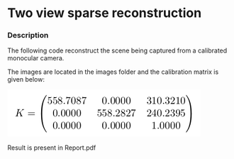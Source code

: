 # Two view sparse reconstruction

### Description

The following code reconstruct the scene being captured from a calibrated monocular camera.

The images are located in the images folder and the calibration matrix is given below:

![K_matrix](K_matrix.png)

Result is present in Report.pdf